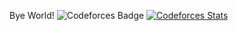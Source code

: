 Bye World!
![Codeforces Badge](https://codeforces-readme-stats.vercel.app/api/badge?username=mythikos)
[![Codeforces Stats](https://codeforces-readme-stats.vercel.app/api/card?username=mythikos)](https://codeforces.com/profile/mythikos)

